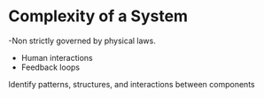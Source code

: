# Complexity of a System

-Non strictly governed by physical laws.
- Human interactions
- Feedback loops

Identify patterns, structures, and interactions between components